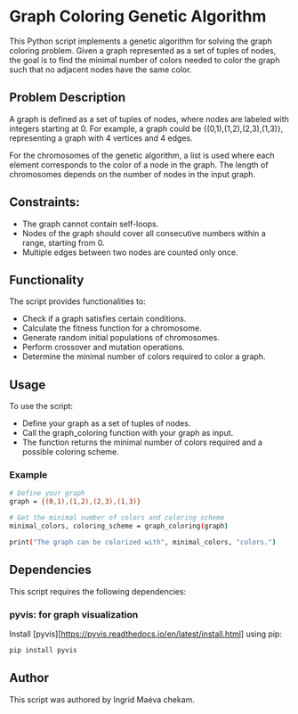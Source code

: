 
# Graph Coloring Genetic Algorithm
This Python script implements a genetic algorithm for solving the graph coloring problem. Given a graph represented as a set of tuples of nodes, the goal is to find the minimal number of colors needed to color the graph such that no adjacent nodes have the same color.

## Problem Description
A graph is defined as a set of tuples of nodes, where nodes are labeled with integers starting at 0. For example, a graph could be {(0,1),(1,2),(2,3),(1,3)}, representing a graph with 4 vertices and 4 edges.

For the chromosomes of the genetic algorithm, a list is used where each element corresponds to the color of a node in the graph. The length of chromosomes depends on the number of nodes in the input graph.

## Constraints:
* The graph cannot contain self-loops.
* Nodes of the graph should cover all consecutive numbers within a range, starting from 0.
* Multiple edges between two nodes are counted only once.
  
## Functionality
The script provides functionalities to:

* Check if a graph satisfies certain conditions.
* Calculate the fitness function for a chromosome.
* Generate random initial populations of chromosomes.
* Perform crossover and mutation operations.
* Determine the minimal number of colors required to color a graph.

## Usage
To use the script:

* Define your graph as a set of tuples of nodes.
* Call the graph_coloring function with your graph as input.
* The function returns the minimal number of colors required and a possible coloring scheme.

### Example
```sh
# Define your graph
graph = {(0,1),(1,2),(2,3),(1,3)}

# Get the minimal number of colors and coloring scheme
minimal_colors, coloring_scheme = graph_coloring(graph)

print("The graph can be colorized with", minimal_colors, "colors.")
```

## Dependencies
This script requires the following dependencies:

### pyvis: for graph visualization
Install [pyvis][https://pyvis.readthedocs.io/en/latest/install.html] using pip:

```sh
pip install pyvis
```
## Author
This script was authored by Ingrid Maéva chekam.
